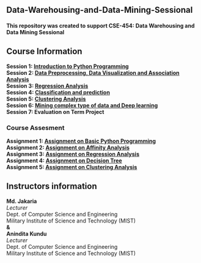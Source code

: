 ## Data-Warehousing-and-Data-Mining-Sessional
#### This repository was created to support CSE-454: Data Warehousing and Data Mining Sessional 

## Course Information
**Session 1: [Introduction to Python Programming](https://github.com/jakariamd/Data-Warehousing-and-Data-Mining-Sessional/tree/master/Session%201) \
Session 2: [Data Preprocessing, Data Visualization and Association Analysis](https://github.com/jakariamd/Data-Warehousing-and-Data-Mining-Sessional/tree/master/Session%202)\
Session 3: [Regression Analysis](https://github.com/jakariamd/Data-Warehousing-and-Data-Mining-Sessional/tree/master/Session%203)\
Session 4: [Classification and prediction](https://github.com/jakariamd/Data-Warehousing-and-Data-Mining-Sessional/tree/master/Session%204)\
Session 5: [Clustering Analysis](https://github.com/jakariamd/Data-Warehousing-and-Data-Mining-Sessional/tree/master/Session%205)\
Session 6: [Mining complex type of data and Deep learning](https://github.com/jakariamd/Data-Warehousing-and-Data-Mining-Sessional/tree/master/Term%20Project)\
Session 7: Evaluation on Term Project**

### Course Assesment
**Assignment 1: [Assignment on Basic Python Programming](https://github.com/jakariamd/Data-Warehousing-and-Data-Mining-Sessional/tree/master/Assignment%201)\
Assignment 2: [Assignment on Affinity Analysis](https://github.com/jakariamd/Data-Warehousing-and-Data-Mining-Sessional/tree/master/Assignment%202)\
Assignment 3: [Assignment on Regression Analysis](https://github.com/jakariamd/Data-Warehousing-and-Data-Mining-Sessional/tree/master/Assignment%203)\
Assignment 4: [Assignment on Decision Tree](https://github.com/jakariamd/Data-Warehousing-and-Data-Mining-Sessional/tree/master/Assignment%204)\
Assignment 5: [Assignment on Clustering Analysis](https://github.com/jakariamd/Data-Warehousing-and-Data-Mining-Sessional/tree/master/Assignment%205)**


## Instructors information 
**Md. Jakaria** \
*Lecturer* \
Dept. of Computer Science and Engineering \
Military Institute of Science and Technology (MIST) \
**&** \
**Anindita Kundu** \
*Lecturer* \
Dept. of Computer Science and Engineering \
Military Institute of Science and Technology (MIST)
